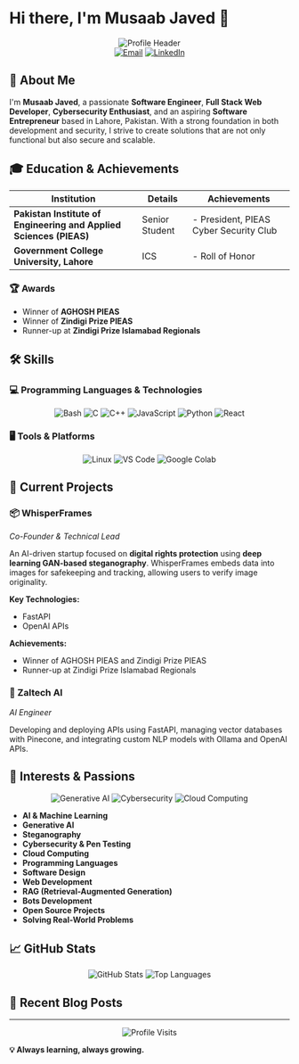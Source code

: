 # Hi there, I'm Musaab Javed 👋

<div align="center">
    <img src="https://capsule-render.vercel.app/api?type=waving&color=gradient&customColorList=1&height=200&section=header&text=Musaab%20Javed&fontSize=80&fontAlignY=35" alt="Profile Header"/>
</div>

<div align="center">
    <a href="mailto:musabjaved47@gmail.com"><img src="https://img.shields.io/badge/Email-D14836?style=for-the-badge&logo=gmail&logoColor=white" alt="Email"/></a>
    <a href="https://www.linkedin.com/in/musabjaved/"><img src="https://img.shields.io/badge/LinkedIn-0077B5?style=for-the-badge&logo=linkedin&logoColor=white" alt="LinkedIn"/></a>
</div>

## 🚀 About Me

I'm **Musaab Javed**, a passionate **Software Engineer**, **Full Stack Web Developer**, **Cybersecurity Enthusiast**, and an aspiring **Software Entrepreneur** based in Lahore, Pakistan. With a strong foundation in both development and security, I strive to create solutions that are not only functional but also secure and scalable.

## 🎓 Education & Achievements

| Institution | Details | Achievements |
|------------|---------|--------------|
| **Pakistan Institute of Engineering and Applied Sciences (PIEAS)** | Senior Student | - President, PIEAS Cyber Security Club |
| **Government College University, Lahore** | ICS | - Roll of Honor |

### 🏆 Awards
- Winner of **AGHOSH PIEAS**
- Winner of **Zindigi Prize PIEAS**
- Runner-up at **Zindigi Prize Islamabad Regionals**

## 🛠️ Skills

### 💻 Programming Languages & Technologies
<p align="center">
    <img src="https://img.shields.io/badge/Bash-4EAA25?style=for-the-badge&logo=gnu-bash&logoColor=white" alt="Bash"/>
    <img src="https://img.shields.io/badge/C-A8B9CC?style=for-the-badge&logo=c&logoColor=white" alt="C"/>
    <img src="https://img.shields.io/badge/C++-00599C?style=for-the-badge&logo=c%2B%2B&logoColor=white" alt="C++"/>
    <img src="https://img.shields.io/badge/JavaScript-F7DF1E?style=for-the-badge&logo=javascript&logoColor=black" alt="JavaScript"/>
    <img src="https://img.shields.io/badge/Python-3776AB?style=for-the-badge&logo=python&logoColor=white" alt="Python"/>
    <img src="https://img.shields.io/badge/React-20232A?style=for-the-badge&logo=react&logoColor=61DAFB" alt="React"/>
</p>

### 🖥️ Tools & Platforms
<p align="center">
    <img src="https://img.shields.io/badge/Linux-FCC624?style=for-the-badge&logo=linux&logoColor=black" alt="Linux"/>
    <img src="https://img.shields.io/badge/VS%20Code-007ACC?style=for-the-badge&logo=visual-studio-code&logoColor=white" alt="VS Code"/>
    <img src="https://img.shields.io/badge/Google%20Colab-F9AB00?style=for-the-badge&logo=google-colab&logoColor=white" alt="Google Colab"/>
</p>

## 🚀 Current Projects

### 📦 WhisperFrames
*Co-Founder & Technical Lead*

An AI-driven startup focused on **digital rights protection** using **deep learning GAN-based steganography**. WhisperFrames embeds data into images for safekeeping and tracking, allowing users to verify image originality.

**Key Technologies:**
- FastAPI
- OpenAI APIs

**Achievements:**
- Winner of AGHOSH PIEAS and Zindigi Prize PIEAS
- Runner-up at Zindigi Prize Islamabad Regionals

### 🤖 Zaltech AI
*AI Engineer*

Developing and deploying APIs using FastAPI, managing vector databases with Pinecone, and integrating custom NLP models with Ollama and OpenAI APIs.

## 🌟 Interests & Passions

<p align="center">
    <img src="https://img.shields.io/badge/AI-Generative%20AI-blueviolet?style=for-the-badge" alt="Generative AI"/>
    <img src="https://img.shields.io/badge/Security-Cybersecurity-red?style=for-the-badge" alt="Cybersecurity"/>
    <img src="https://img.shields.io/badge/Cloud-Computing-blue?style=for-the-badge" alt="Cloud Computing"/>
</p>

- **AI & Machine Learning**
- **Generative AI**
- **Steganography**
- **Cybersecurity & Pen Testing**
- **Cloud Computing**
- **Programming Languages**
- **Software Design**
- **Web Development**
- **RAG (Retrieval-Augmented Generation)**
- **Bots Development**
- **Open Source Projects**
- **Solving Real-World Problems**

## 📈 GitHub Stats

<div align="center">
    <img src="https://github-readme-stats.vercel.app/api?username=Crypto47&show_icons=true&theme=dracula" alt="GitHub Stats"/>
    <img src="https://github-readme-stats.vercel.app/api/top-langs/?username=Crypto47&layout=compact&theme=dracula" alt="Top Languages"/>
</div>

## 📝 Recent Blog Posts

<!-- BLOG-POST-LIST:START -->
<!-- BLOG-POST-LIST:END -->

---

<div align="center">
    <img src="https://visitcount.itsvg.in/api?id=Crypto47&icon=0&color=1" alt="Profile Visits"/>
</div>

**💡 Always learning, always growing.**
